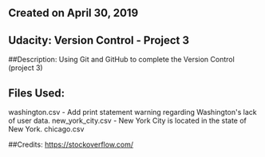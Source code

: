 ## Created on April 30, 2019

## Udacity: Version Control - Project 3

##Description:
Using Git and GitHub to complete the Version Control (project 3)

## Files Used:
washington.csv - Add print statement warning regarding Washington's lack of user data.
new_york_city.csv - New York City is located in the state of New York.
chicago.csv

##Credits:
https://stockoverflow.com/

